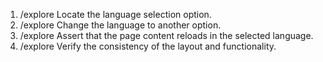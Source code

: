 1. /explore Locate the language selection option.
2. /explore Change the language to another option.
3. /explore Assert that the page content reloads in the selected language.
4. /explore Verify the consistency of the layout and functionality.